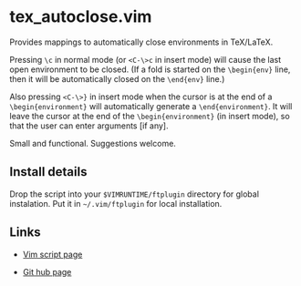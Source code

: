 # tex_autoclose.vim

Provides mappings to automatically close environments in TeX/LaTeX.

Pressing `\c` in normal mode (or `<C-\>c` in insert mode) will cause the last open environment to be closed.
(If a fold is started on the `\begin{env}` line, then it will be automatically
closed on the `\end{env}` line.)

Also pressing `<C-\>}` in insert mode when the cursor is at the end of a `\begin{environment}` will automatically generate a `\end{environment}`.
It will leave the cursor at the end of the `\begin{environment}` (in insert mode), so that the user can enter arguments [if any].

Small and functional. Suggestions welcome.
 
## Install details

Drop the script into your `$VIMRUNTIME/ftplugin` directory for global instalation.
Put it in `~/.vim/ftplugin` for local installation.

## Links

* [Vim script page](http://www.vim.org/scripts/script.php?script_id=920)

* [Git hub page](https://github.com/gi1242/vim-tex-autoclose)
